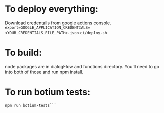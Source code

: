 # To deploy everything:
Download credentails from google actions console.
```export=GOOGLE_APPLICATION_CREDENTIALS=<YOUR_CREDENTIALS_FILE_PATH>.json```
```ci/deploy.sh```

# To build:
node packages are in dialogFlow and functions directory. You'll need to go into both of those and run npm install.

# To run botium tests:
```cd dialogflow
npm run botium-tests```
